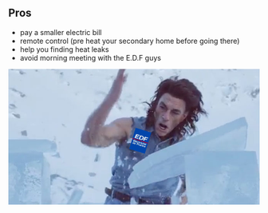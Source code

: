 ##  Pros

- pay a smaller electric bill
- remote control (pre heat your secondary home before going there)
- help you finding heat leaks
- avoid morning meeting with the E.D.F guys

![image](imgs/edfJc.png)
